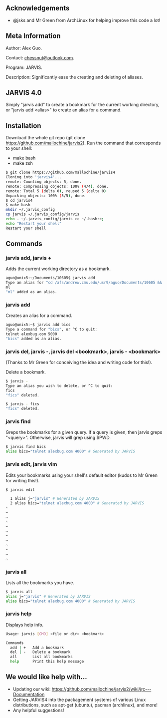 Acknowledgements
----------------
- @jsks and Mr Green from ArchLinux for helping improve this code a lot!

Meta Information
-------------------
Author: Alex Guo.

Contact: chessnut@outlook.com.

Program: JARVIS.

Description: Significantly ease the creating and deleting of aliases.

JARVIS 4.0
----------

Simply "jarvis add" to create a bookmark for the current working directory, or "jarvis add \<alias\>" to create an alias for a command.


Installation
-------------
Download the whole git repo (git clone https://github.com/mallochine/jarvis2).
Run the command that corresponds to your shell:

- make bash 
- make zsh 

```bash
$ git clone https://github.com/mallochine/jarvis4
Cloning into 'jarvis4'...
remote: Counting objects: 5, done.
remote: Compressing objects: 100% (4/4), done.
remote: Total 5 (delta 0), reused 5 (delta 0)
Unpacking objects: 100% (5/5), done.
$ cd jarvis4
$ make bash
mkdir ~/.jarvis_config
cp jarvis ~/.jarvis_config/jarvis
echo . ~/.jarvis_config/jarvis >> ~/.bashrc;
echo "Restart your shell"
Restart your shell
```

Commands
----------
### jarvis add, jarvis +

Adds the current working directory as a bookmark.

```bash
aguo@unix5:~/Documents/10605$ jarvis add
Type an alias for "cd /afs/andrew.cmu.edu/usr9/aguo/Documents/10605 && pwd && ls", or ^C to quit:
ml
"ml" added as an alias.
```

### jarvis add <alias>

Creates an alias for a command.

```bash
aguo@unix5:~$ jarvis add bics
Type a command for "bics", or ^C to quit:
telnet alexbug.com 5000
"bics" added as an alias.
```

### jarvis del, jarvis -, jarvis del \<bookmark\>, jarvis - \<bookmark\>

(Thanks to Mr Green for conceiving the idea and writing code for this!).

Delete a bookmark.

```bash
$ jarvis -
Type an alias you wish to delete, or ^C to quit:
fics
"fics" deleted.
```

```bash
$ jarvis - fics
"fics" deleted.
```

### jarvis find

Greps the bookmarks for a given query. If a query is given, then jarvis
greps "\<query\>". Otherwise, jarvis will grep using $PWD.

```bash
$ jarvis find bics
alias bics="telnet alexbug.com 4000" # Generated by JARVIS
```

### jarvis edit, jarvis vim

Edits your bookmarks using your shell's default editor (kudos to Mr Green for
writing this!).

```bash
$ jarvis edit
```

```bash
  1 alias j="jarvis" # Generated by JARVIS
  2 alias bics="telnet alexbug.com 4000" # Generated by JARVIS
~
~
~
~
~
~
~
~
~
~
~
~
```

### jarvis all

Lists all the bookmarks you have.

```bash
$ jarvis all
alias j="jarvis" # Generated by JARVIS
alias bics="telnet alexbug.com 4000" # Generated by JARVIS
```

### jarvis help

Displays help info.

```bash
Usage: jarvis [CMD] <file or dir> <bookmark>

Commands
  add | +   Add a bookmark
  del | -   Delete a bookmark
  all       List all bookmarks
  help      Print this help message
```

We would like help with...
---------------------------
- Updating our wiki: https://github.com/mallochine/jarvis2/wiki/jrc---Documentation
- Getting JARVIS4 into the packagement systems of various Linux distributions,
such as apt-get (ubuntu), pacman (archlinux), and more!
- Any helpful suggestions!
